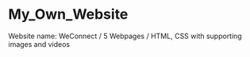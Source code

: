 # My_Own_Website
Website name: WeConnect /  5 Webpages / HTML, CSS with supporting images and videos
